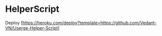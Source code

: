# HelperScript
Deploy [https://heroku.com/deploy?template=https://github.com/Vedant-VN/Userge-Helper-Script]
